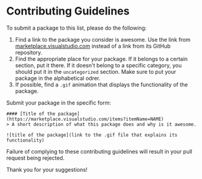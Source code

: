 # Contributing Guidelines

To submit a package to this list, please do the following:

1. Find a link to the package you consider is awesome. Use the link from [marketplace.visualstudio.com](https://marketplace.visualstudio.com/) instead of a link from its GitHub repository.
2. Find the appropriate place for your package. If it belongs to a certain section, put it there. If it doesn't belong to a specific category, you should put it in the `uncategorized` section. Make sure to put your package in the alphabetical odrer.
3. If possible, find a `.gif` animation that displays the functionality of the package.

Submit your package in the specific form:

```gfm
#### [Title of the package](https://marketplace.visualstudio.com/items?itemName=NAME)
> A short description of what this package does and why is it awesome.

![title of the package](link to the .gif file that explains its functionality)
```

Failure of complying to these contributing guidelines will result in your pull request being rejected.

Thank you for your suggestions!
